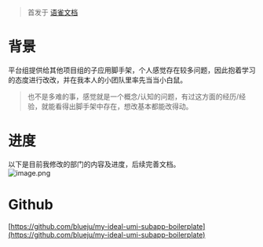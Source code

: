 > 首发于 [语雀文档](https://www.yuque.com/blueju)

<a name="AUyP6"></a>
# 背景
平台组提供给其他项目组的子应用脚手架，个人感觉存在较多问题，因此抱着学习的态度进行改改，并在我本人的小团队里率先当当小白鼠。
> 也不是多难的事，感觉就是一个概念/认知的问题，有过这方面的经历/经验，就能看得出脚手架中存在，想改基本都能改得动。

<a name="NOXxZ"></a>
# 进度
以下是目前我修改的部门的内容及进度，后续完善文档。<br />![image.png](https://cdn.nlark.com/yuque/0/2021/png/117103/1620351231721-6c27bf3c-da8e-4ed9-a8f9-4cdeca3b2929.png#clientId=u73a243ca-cfea-4&from=paste&height=594&id=ub3f51cb6&margin=%5Bobject%20Object%5D&name=image.png&originHeight=792&originWidth=688&originalType=binary&size=62667&status=done&style=none&taskId=u3c3a8a59-6f60-4d91-9b3d-e4a78a989c6&width=516)
<a name="coyDX"></a>
# Github
[https://github.com/blueju/my-ideal-umi-subapp-boilerplate](https://github.com/blueju/my-ideal-umi-subapp-boilerplate)
